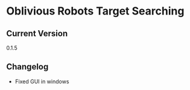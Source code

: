 # Oblivious Robots Target Searching

## Current Version

0.1.5

## Changelog

- Fixed GUI in windows
